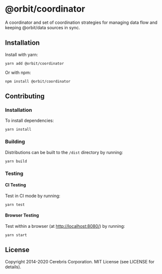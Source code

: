 # @orbit/coordinator

A coordinator and set of coordination strategies for managing data flow and
keeping @orbit/data sources in sync.

## Installation

Install with yarn:

```
yarn add @orbit/coordinator
```

Or with npm:

```
npm install @orbit/coordinator
```

## Contributing

### Installation

To install dependencies:

```
yarn install
```

### Building

Distributions can be built to the `/dist` directory by running:

```
yarn build
```

### Testing

#### CI Testing

Test in CI mode by running:

```
yarn test
```

#### Browser Testing

Test within a browser
(at [http://localhost:8080/](http://localhost:8080/)) by running:

```
yarn start
```

## License

Copyright 2014-2020 Cerebris Corporation. MIT License (see LICENSE for details).
